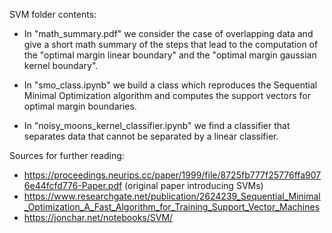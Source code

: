 SVM folder contents:

- In "math_summary.pdf" we consider the case of overlapping data and give a short math summary of the steps that lead to the computation of the "optimal margin linear boundary" and the "optimal margin gaussian kernel boundary".

- In "smo_class.ipynb" we build a class which reproduces the Sequential Minimal Optimization algorithm and computes the support vectors for optimal margin boundaries.

- In "noisy_moons_kernel_classifier.ipynb" we find a classifier that separates data that cannot be separated by a linear classifier.

Sources for further reading:
  - https://proceedings.neurips.cc/paper/1999/file/8725fb777f25776ffa9076e44fcfd776-Paper.pdf (original paper introducing SVMs)
  - https://www.researchgate.net/publication/2624239_Sequential_Minimal_Optimization_A_Fast_Algorithm_for_Training_Support_Vector_Machines
  - https://jonchar.net/notebooks/SVM/
